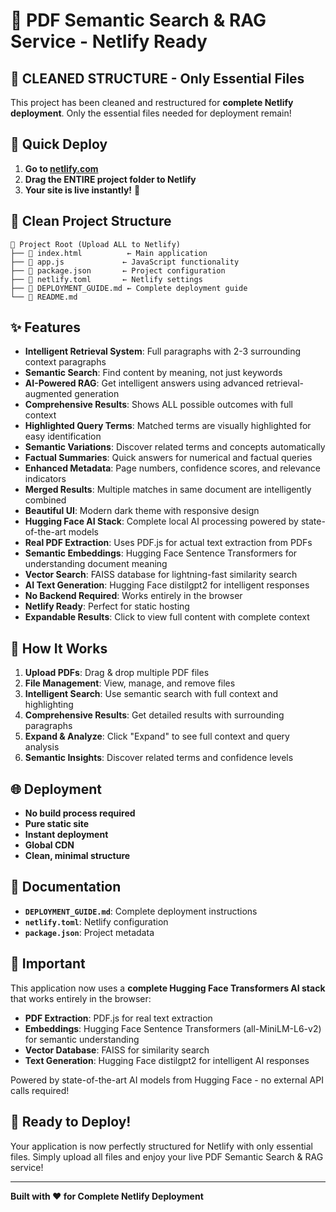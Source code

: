 # 🚀 PDF Semantic Search & RAG Service - Netlify Ready

## 📁 **CLEANED STRUCTURE - Only Essential Files**

This project has been cleaned and restructured for **complete Netlify deployment**. Only the essential files needed for deployment remain!

## 🎯 **Quick Deploy**

1. **Go to [netlify.com](https://netlify.com)**
2. **Drag the ENTIRE project folder to Netlify**
3. **Your site is live instantly!** 🎉

## 📁 **Clean Project Structure**

```
📁 Project Root (Upload ALL to Netlify)
├── 📄 index.html          ← Main application
├── 📄 app.js             ← JavaScript functionality
├── 📄 package.json       ← Project configuration
├── 📄 netlify.toml       ← Netlify settings
├── 📄 DEPLOYMENT_GUIDE.md ← Complete deployment guide
└── 📄 README.md
```

## ✨ **Features**

- **Intelligent Retrieval System**: Full paragraphs with 2-3 surrounding context paragraphs
- **Semantic Search**: Find content by meaning, not just keywords
- **AI-Powered RAG**: Get intelligent answers using advanced retrieval-augmented generation
- **Comprehensive Results**: Shows ALL possible outcomes with full context
- **Highlighted Query Terms**: Matched terms are visually highlighted for easy identification
- **Semantic Variations**: Discover related terms and concepts automatically
- **Factual Summaries**: Quick answers for numerical and factual queries
- **Enhanced Metadata**: Page numbers, confidence scores, and relevance indicators
- **Merged Results**: Multiple matches in same document are intelligently combined
- **Beautiful UI**: Modern dark theme with responsive design
- **Hugging Face AI Stack**: Complete local AI processing powered by state-of-the-art models
- **Real PDF Extraction**: Uses PDF.js for actual text extraction from PDFs
- **Semantic Embeddings**: Hugging Face Sentence Transformers for understanding document meaning
- **Vector Search**: FAISS database for lightning-fast similarity search
- **AI Text Generation**: Hugging Face distilgpt2 for intelligent responses
- **No Backend Required**: Works entirely in the browser
- **Netlify Ready**: Perfect for static hosting
- **Expandable Results**: Click to view full content with complete context

## 🔧 **How It Works**

1. **Upload PDFs**: Drag & drop multiple PDF files
2. **File Management**: View, manage, and remove files
3. **Intelligent Search**: Use semantic search with full context and highlighting
4. **Comprehensive Results**: Get detailed results with surrounding paragraphs
5. **Expand & Analyze**: Click "Expand" to see full context and query analysis
6. **Semantic Insights**: Discover related terms and confidence levels

## 🌐 **Deployment**

- **No build process required**
- **Pure static site**
- **Instant deployment**
- **Global CDN**
- **Clean, minimal structure**

## 📖 **Documentation**

- **`DEPLOYMENT_GUIDE.md`**: Complete deployment instructions
- **`netlify.toml`**: Netlify configuration
- **`package.json`**: Project metadata

## 🚨 **Important**

This application now uses a **complete Hugging Face Transformers AI stack** that works entirely in the browser:

- **PDF Extraction**: PDF.js for real text extraction
- **Embeddings**: Hugging Face Sentence Transformers (all-MiniLM-L6-v2) for semantic understanding
- **Vector Database**: FAISS for similarity search
- **Text Generation**: Hugging Face distilgpt2 for intelligent AI responses

Powered by state-of-the-art AI models from Hugging Face - no external API calls required!

## 🎉 **Ready to Deploy!**

Your application is now perfectly structured for Netlify with only essential files. Simply upload all files and enjoy your live PDF Semantic Search & RAG service!

---

**Built with ❤️ for Complete Netlify Deployment**